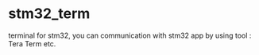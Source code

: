 # stm32_term
terminal for stm32, you can communication with stm32 app by using tool : Tera Term etc.
